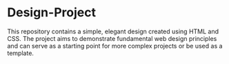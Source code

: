 # Design-Project
This repository contains a simple, elegant design created using HTML and CSS. The project aims to demonstrate fundamental web design principles and can serve as a starting point for more complex projects or be used as a template.
